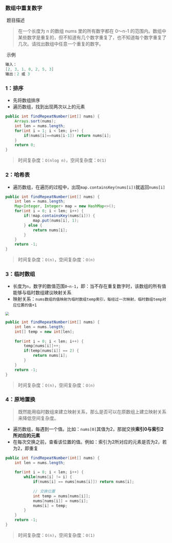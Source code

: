 ### 数组中重复数字

​	题目描述

> 在一个长度为 n 的数组 nums 里的所有数字都在 0～n-1 的范围内。数组中某些数字是重复的，但不知道有几个数字重复了，也不知道每个数字重复了几次。请找出数组中任意一个重复的数字。

​	示例

```java
输入：
[2, 3, 1, 0, 2, 5, 3]
输出：2 或 3 
```

### 1：排序

- 先将数组排序
- 遍历数组，找到出现两次以上的元素

```java
public int findRepeatNumber(int[] nums) {
    Arrays.sort(nums);
    int len = nums.length;
    for(int i = 1; i < len; i++) {
        if(nums[i]==nums[i-1]) return nums[i];
    }
    return 0;
}
```

> 时间复杂度：`O(nlog n)`，空间复杂度：`O(1)`

### 2：哈希表

- 遍历数组，在遍历的过程中，出现`map.containsKey(nums[i])`就返回`nums[i]`

```java
public int findRepeatNumber(int[] nums) {
    int len = nums.length;
    Map<Integer, Integer> map = new HashMap<>();
    for(int i = 0; i < len; i++) {
        if(!map.containsKey(nums[i])) {
            map.put(nums[i], 1);
        } else {
            return nums[i];
        }
    }
    return -1;
}
```

> 时间复杂度：`O(n)`，空间复杂度：`O(n)`

### 3：临时数组

- 长度为`n`，数字的数值范围`0~n-1`，即：当不存在重复数字时，该数组的所有值能够与临时数组建议映射关系
- 映射关系：`nums数组的值映射为临时数组temp索引，每经过一次映射，临时数组temp对应位置的值+1`

<img src="http://myblogoss.aimezhao.online/20200728141201.png" style="zoom:67%;" />

```java
public int findRepeatNumber(int[] nums) {
    int len = nums.length;
    int[] temp = new int[len];
    
    for(int i = 0; i < len; i++) {
        temp[nums[i]]++;
        if(temp[nums[i]] == 2) {
            return nums[i];
        }
    }
    return -1;
}
```

> 时间复杂度：`O(n)`，空间复杂度：`O(n)`

### 4：原地置换

> 既然能用临时数组来建立映射关系，那么是否可以在原数组上建立映射关系来降低空间复杂度。

- 遍历数组，每遇到一个值。比如：`nums[0]`其值为2，那就交换**索引0与索引2所对应的元素**
- 在每次交换之前，查看该位置的值。例如：索引为2所对应的元素是否为2，若为2，即重复

```java
public int findRepeatNumber(int[] nums) {
    int len = nums.length;
    
    for(int i = 0; i < len; i++) {
        while(nums[i] != i) {
            if(nums[i] == nums[nums[i]]) return nums[i];
            
            // 交换位置
            int temp = nums[nums[i]];
            nums[nums[i]] = nums[i];
            nums[i] = temp;
        }
    }
    return -1;
}
```

> 时间复杂度：`O(n)`，空间复杂度：`O(1)`